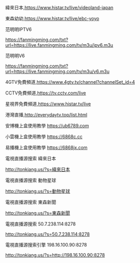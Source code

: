 緯來日本,https://www.histar.tv/live/videoland-japan

東森幼幼,https://www.histar.tv/live/ebc-yoyo

范明明IPTV6

https://fanmingming.com/txt?url=https://live.fanmingming.com/tv/m3u/ipv6.m3u

范明明V6

https://fanmingming.com/txt?url=https://live.fanmingming.com/tv/m3u/v6.m3u

4GTV免費頻道,https://www.4gtv.tv/channel?channelSet_id=4

CCTV免費頻道,https://tv.cctv.com/live

星視界免費頻道,https://www.histar.tv/live

港灣直播,http://everydaytv.top/list.html

安博機上盒使用教學 https://ub6789.com

小雲機上盒使用教學 https://6868c.cc

易播機上盒使用教學 https://6868jx.com

電視直播源搜索  緯來日本 

http://tonkiang.us/?s=緯來日本

電視直播源搜索  動物星球 

http://tonkiang.us/?s=動物星球

電視直播源搜索  東森新聞 

http://tonkiang.us/?s=東森新聞

電視直播源搜索 50.7.238.114:8278

http://tonkiang.us/?s=50.7.238.114:8278

電視直播源搜索引擎 198.16.100.90:8278

http://tonkiang.us/?s=http://198.16.100.90:8278

